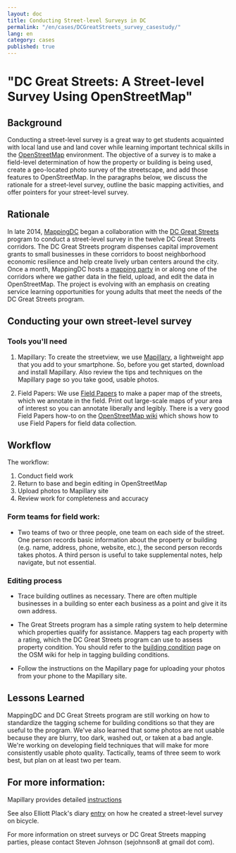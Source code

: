 ```yaml
---
layout: doc
title: Conducting Street-level Surveys in DC
permalink: "/en/cases/DCGreatStreets_survey_casestudy/"
lang: en
category: cases
published: true
---
```


# "DC Great Streets: A Street-level Survey Using OpenStreetMap"

## Background

Conducting a street-level survey is a great way to get students acquainted with local land
 use and land cover while learning important technical skills in the 
 [OpenStreetMap](http://openstreetmap/) environment. The objective of a survey is to make 
 a field-level determination of how the property or building is being used, create a 
 geo-located photo survey of the streetscape, and add those features to OpenStreetMap. In 
 the paragraphs below, we discuss the rationale for a street-level survey, outline the 
 basic mapping activities, and offer pointers for your street-level survey.

## Rationale

In late 2014, [MappingDC](http://mappingdc.org/) began a collaboration with the [DC Great Streets](http://greatstreets.dc.gov/)
 program to conduct 
a street-level survey in the twelve DC Great Streets corridors. The DC Great Streets 
program dispenses capital improvement grants to small businesses in these corridors to 
boost neighborhood economic resilience and help create lively urban centers around the city.
Once a month, MappingDC hosts a [mapping party](http://www.meetup.com/MappingDC/) in or along one of the corridors where we
gather data in the field, upload, and edit the data in OpenStreetMap. The project is
evolving with an emphasis on creating service learning opportunities for young adults that
meet the needs of the DC Great Streets program.

## Conducting your own street-level survey

### Tools you'll need

1. Mapillary: To create the streetview, we use [Mapillary](http://mapillary.com/), a 
lightweight app that you add to your smartphone. So, before you get started, download and 
install Mapillary. Also review the  tips and techniques on the Mapillary page so you take good, usable photos. 

2. Field Papers: We use [Field Papers](http://fieldpapers.org/) to make a paper map of the streets, which
we annotate in the field. Print out large-scale maps of your area of interest so you can 
annotate liberally and legibly. There is a very good Field Papers how-to on the 
[OpenStreetMap wiki](http://wiki.openstreetmap.org/wiki/Field_Papers) which shows how to
use Field Papers for field data collection.

## Workflow
The workflow:

 1. Conduct field work
 2. Return to base and begin editing in OpenStreetMap
 3. Upload photos to Mapillary site
 4. Review work for completeness and accuracy
 
### Form teams for field work:
- Two teams of two or three people, one team on each side of the street. One person records 
basic information about the property or building (e.g. name, address, phone, website, etc.),
 the second person records takes photos. A third person is useful to take supplemental notes,
 help navigate, but not essential. 

### Editing process

- Trace building outlines as necessary. There are often multiple businesses in a building
so enter each business as a point and give it its own address. 

- The Great Streets program has a simple rating system to help determine which properties
qualify for assistance. Mappers tag each property with a rating, which the DC Great 
Streets program can use to assess property condition. You should refer to the
[building condition](http://wiki.openstreetmap.org/wiki/Key:building:condition) page on the 
OSM wiki for help in tagging building conditions.

- Follow the instructions on the Mapillary page for uploading your photos from your phone
to the Mapillary site. 
 
## Lessons Learned
MappingDC and DC Great Streets program are still working on how to standardize the tagging
scheme for building conditions so that they are useful to the program. We've also learned 
that some photos are not usable because they are blurry, too dark, washed out, or taken at
a bad angle. We're working on developing field techniques that will make for more consistently
usable photo quality. 
Tactically, teams of three seem to work best, but plan on at least two per team.

## For more information:

Mapillary provides detailed [instructions](https://www.mapillary.com/instructions.html)

See also Elliott Plack's diary [entry](https://www.openstreetmap.org/user/ElliottPlack/diary/26065)
on how he created a street-level survey on bicycle.

For more information on street surveys or DC Great Streets mapping parties, please contact Steven Johnson (sejohnson8 at gmail dot com).
